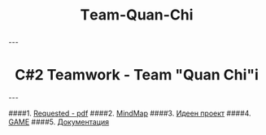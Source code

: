 <h1 align="center">Тeam-Quan-Chi<p align="rihht"></h1>
---
<h1 align="center">C#2 Teamwork - Team "Quan Chi"i</h1>
---

####1. [Requested - pdf](https://github.com/tddold/Team-Quan-Chi-/blob/master/C-Sharp-Part-2-Team-Work-February-2015.pdf)
####2. [MindMap](https://github.com/tddold/Team-Quan-Chi-/blob/master/Team%20Quan%20Chi.pdf)
####3. [Идеен проект](https://github.com/tddold/Team-Quan-Chi-/blob/master/Proect.doc)
####4. [GAME](https://github.com/tddold/Team-Quan-Chi-/tree/master/JustAGame/QuanChi)
####5. [Документация](https://docs.google.com/document/d/15utaSh6ylhwkFKYTKa-yqDu7dD8-BQByJY-DdYN6cgI/edit)
